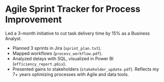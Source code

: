# Agile Sprint Tracker for Process Improvement
Led a 3-month initiative to cut task delivery time by 15% as a Business Analyst.
- Planned 3 sprints in Jira (`sprint_plan.txt`).
- Mapped workflows (`process_workflow.pdf`).
- Analyzed delays with SQL, visualized in Power BI (`efficiency_report.pbix`).
- Presented gains to stakeholders (`stakeholder_update.pdf`).
Reflects my 7+ years optimizing processes with Agile and data tools.
